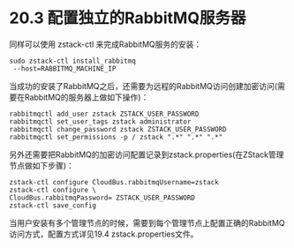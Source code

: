 # 20.3 配置独立的RabbitMQ服务器

同样可以使用 zstack-ctl 来完成RabbitMQ服务的安装：

```
sudo zstack-ctl install_rabbitmq
 --host=RABBITMQ_MACHINE_IP
```

当成功的安装了RabbitMQ之后，还需要为远程的RabbitMQ访问创建加密访问(需要在RabbitMQ的服务器上做如下操作)：

```
rabbitmqctl add_user zstack ZSTACK_USER_PASSWORD
rabbitmqctl set_user_tags zstack administrator
rabbitmqctl change_password zstack ZSTACK_USER_PASSWORD
rabbitmqctl set_permissions -p / zstack ".*" ".*" ".*"
```

另外还需要把RabbitMQ的加密访问配置记录到zstack.properties(在ZStack管理节点做如下步骤)：

```
zstack-ctl configure CloudBus.rabbitmqUsername=zstack
zstack-ctl configure \
CloudBus.rabbitmqPassword= ZSTACK_USER_PASSWORD
zstack-ctl save_config
```

当用户安装有多个管理节点的时候，需要到每个管理节点上配置正确的RabbitMQ访问方式，配置方式详见19.4 zstack.properties文件。

